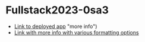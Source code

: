 # Fullstack2023-0sa3

* [Link to deployed app](https://fullstackosa3.onrender.com/) "more info")
* [Link with more info with various formatting options](https://docs.github.com/en/github/writing-on-github "more info")
